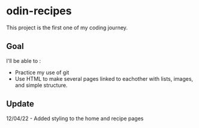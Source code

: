 # odin-recipes

This project is the first one of my coding journey.

## Goal

I'll be able to : 

- Practice my use of git 
- Use HTML to make several pages linked to eachother with lists, images, and simple structure.

## Update

12/04/22 - Added styling to the home and recipe pages